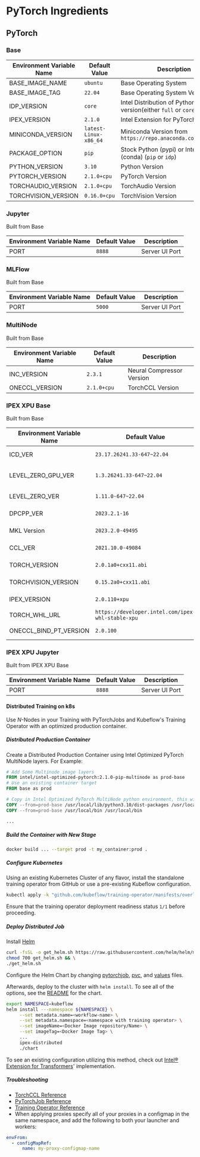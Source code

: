 # PyTorch Ingredients

## PyTorch

### Base

| Environment Variable Name | Default Value | Description |
| --- | --- | --- |
| BASE_IMAGE_NAME | `ubuntu` | Base Operating System |
| BASE_IMAGE_TAG | `22.04` | Base Operating System Version |
| IDP_VERSION | `core` | Intel Distribution of Python version(either `full` or `core`) |
| IPEX_VERSION | `2.1.0` | Intel Extension for PyTorch Version |
| MINICONDA_VERSION | `latest-Linux-x86_64` | Miniconda Version from `https://repo.anaconda.com/miniconda` |
| PACKAGE_OPTION | `pip` | Stock Python (pypi) or Intel Python (conda) (`pip` or `idp`) |
| PYTHON_VERSION | `3.10` | Python Version |
| PYTORCH_VERSION | `2.1.0+cpu` | PyTorch Version |
| TORCHAUDIO_VERSION | `2.1.0+cpu` | TorchAudio Version |
| TORCHVISION_VERSION | `0.16.0+cpu` | TorchVision Version |

### Jupyter

Built from Base

| Environment Variable Name | Default Value | Description |
| --- | --- | --- |
| PORT | `8888` | Server UI Port |

### MLFlow

Built from Base

| Environment Variable Name | Default Value | Description |
| --- | --- | --- |
| PORT | `5000` | Server UI Port |

### MultiNode

Built from Base

| Environment Variable Name | Default Value | Description |
| --- | --- | --- |
| INC_VERSION | `2.3.1` | Neural Compressor Version |
| ONECCL_VERSION | `2.1.0+cpu` | TorchCCL Version |

### IPEX XPU Base

Built from Base

| Environment Variable Name | Default Value | Description |
| --- | --- | --- |
| ICD_VER | `23.17.26241.33-647~22.04` | OpenCL Version |
| LEVEL_ZERO_GPU_VER | `1.3.26241.33-647~22.04` | Level Zero GPU Version |
| LEVEL_ZERO_VER | `1.11.0-647~22.04` | Level Zero Version |
| DPCPP_VER | `2023.2.1-16` | DPCPP Version | 
| MKL Version | `2023.2.0-49495` | MKL Version |
| CCL_VER | `2021.10.0-49084` | CCL Version |
| TORCH_VERSION | `2.0.1a0+cxx11.abi` | Torch Version |
| TORCHVISION_VERSION | `0.15.2a0+cxx11.abi` | Torchvision Version |
| IPEX_VERSION | `2.0.110+xpu` | IPEX Version |
| TORCH_WHL_URL | `https://developer.intel.com/ipex-whl-stable-xpu` | Wheel URL |
| ONECCL_BIND_PT_VERSION | `2.0.100` | TorchCCL Version | 

### IPEX XPU Jupyter

Built from IPEX XPU Base

| Environment Variable Name | Default Value | Description |
| --- | --- | --- |
| PORT | `8888` | Server UI Port |

#### Distributed Training on k8s

Use _N_-Nodes in your Training with PyTorchJobs and Kubeflow's Training Operator with an optimized production container.

##### Distributed Production Container

Create a Distributed Production Container using Intel Optimized PyTorch MultiNode layers. For Example:

```dockerfile
# Add Some Multinode image layers
FROM intel/intel-optimized-pytorch:2.1.0-pip-multinode as prod-base
# Use an existing container target
FROM base as prod

# Copy in Intel Optimized PyTorch MultiNode python environment, this will overwrite any packages with the same name
COPY --from=prod-base /usr/local/lib/python3.10/dist-packages /usr/local/lib/python3.10/dist-packages
COPY --from=prod-base /usr/local/bin /usr/local/bin

...
```

##### Build the Container with New Stage

```bash
docker build ... --target prod -t my_container:prod .
```

##### Configure Kubernetes

Using an existing Kubernetes Cluster of any flavor, install the standalone training operator from GitHub or use a pre-existing Kubeflow configuration.

```bash
kubectl apply -k "github.com/kubeflow/training-operator/manifests/overlays/standalone"
```

Ensure that the training operator deployment readiness status `1/1` before proceeding.

##### Deploy Distributed Job

Install [Helm](https://helm.sh/docs/intro/install/)

```bash
curl -fsSL -o get_helm.sh https://raw.githubusercontent.com/helm/helm/main/scripts/get-helm-3 && \
chmod 700 get_helm.sh && \
./get_helm.sh
```

Configure the Helm Chart by changing [pytorchjob](chart/templates/pytorchjob.yaml#L18-L46), [pvc](chart/templates/pvc.yaml), and [values](chart/values.yaml) files.

Afterwards, deploy to the cluster with `helm install`. To see all of the options, see the [README](chart/README.md) for the chart.

```bash
export NAMESPACE=kubeflow
helm install ---namespace ${NAMESPACE} \
     --set metadata.name=<workflow-name> \
     --set metadata.namespace=<namespace with training operator> \
     --set imageName=<Docker Image repository/Name> \
     --set imageTag=<Docker Image Tag> \
     ...
     ipex-distributed
     ./chart
```

To see an existing configuration utilizing this method, check out [Intel® Extension for Transformers](https://github.com/intel/intel-extension-for-transformers/blob/main/docker/README.md#kubernetes)' implementation.

##### Troubleshooting

- [TorchCCL Reference](https://github.com/intel/torch-ccl)
- [PyTorchJob Reference](https://www.kubeflow.org/docs/components/training/pytorch/)
- [Training Operator Reference](https://github.com/kubeflow/training-operator)
- When applying proxies specify all of your proxies in a configmap in the same namespace, and add the following to both your launcher and workers:

```yaml
envFrom:
  - configMapRef:
      name: my-proxy-configmap-name
```
